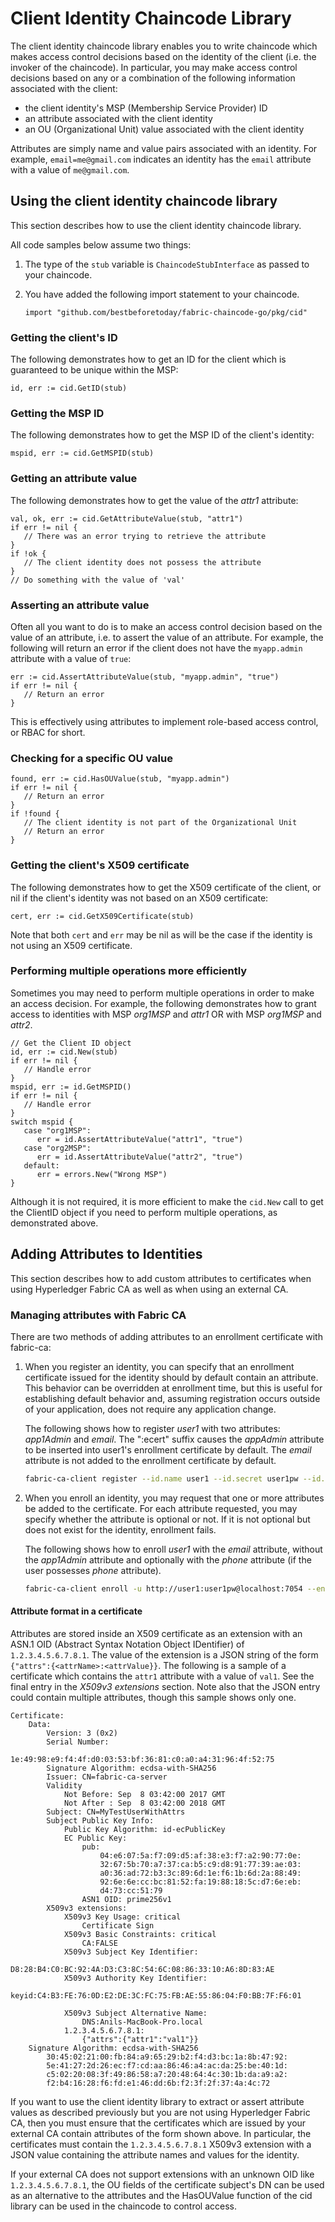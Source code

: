 # Client Identity Chaincode Library

The client identity chaincode library enables you to write chaincode which
makes access control decisions based on the identity of the client
(i.e. the invoker of the chaincode). In particular, you may make access
control decisions based on any or a combination of the following information associated with
the client:

- the client identity's MSP (Membership Service Provider) ID
- an attribute associated with the client identity
- an OU (Organizational Unit) value associated with the client identity

Attributes are simply name and value pairs associated with an identity.
For example, `email=me@gmail.com` indicates an identity has the `email`
attribute with a value of `me@gmail.com`.

## Using the client identity chaincode library

This section describes how to use the client identity chaincode library.

All code samples below assume two things:

1. The type of the `stub` variable is `ChaincodeStubInterface` as passed
   to your chaincode.
2. You have added the following import statement to your chaincode.

   ```golang
   import "github.com/bestbeforetoday/fabric-chaincode-go/pkg/cid"
   ```

### Getting the client's ID

The following demonstrates how to get an ID for the client which is guaranteed
to be unique within the MSP:

```golang
id, err := cid.GetID(stub)
```

### Getting the MSP ID

The following demonstrates how to get the MSP ID of the client's identity:

```golang
mspid, err := cid.GetMSPID(stub)
```

### Getting an attribute value

The following demonstrates how to get the value of the _attr1_ attribute:

```golang
val, ok, err := cid.GetAttributeValue(stub, "attr1")
if err != nil {
   // There was an error trying to retrieve the attribute
}
if !ok {
   // The client identity does not possess the attribute
}
// Do something with the value of 'val'
```

### Asserting an attribute value

Often all you want to do is to make an access control decision based on the value
of an attribute, i.e. to assert the value of an attribute. For example, the following
will return an error if the client does not have the `myapp.admin` attribute
with a value of `true`:

```golang
err := cid.AssertAttributeValue(stub, "myapp.admin", "true")
if err != nil {
   // Return an error
}
```

This is effectively using attributes to implement role-based access control,
or RBAC for short.

### Checking for a specific OU value

```golang
found, err := cid.HasOUValue(stub, "myapp.admin")
if err != nil {
   // Return an error
}
if !found {
   // The client identity is not part of the Organizational Unit
   // Return an error
}
```

### Getting the client's X509 certificate

The following demonstrates how to get the X509 certificate of the client, or
nil if the client's identity was not based on an X509 certificate:

```golang
cert, err := cid.GetX509Certificate(stub)
```

Note that both `cert` and `err` may be nil as will be the case if the identity
is not using an X509 certificate.

### Performing multiple operations more efficiently

Sometimes you may need to perform multiple operations in order to make an access
decision. For example, the following demonstrates how to grant access to
identities with MSP _org1MSP_ and _attr1_ OR with MSP _org1MSP_ and _attr2_.

```golang
// Get the Client ID object
id, err := cid.New(stub)
if err != nil {
   // Handle error
}
mspid, err := id.GetMSPID()
if err != nil {
   // Handle error
}
switch mspid {
   case "org1MSP":
      err = id.AssertAttributeValue("attr1", "true")
   case "org2MSP":
      err = id.AssertAttributeValue("attr2", "true")
   default:
      err = errors.New("Wrong MSP")
}
```

Although it is not required, it is more efficient to make the `cid.New` call
to get the ClientID object if you need to perform multiple operations,
as demonstrated above.

## Adding Attributes to Identities

This section describes how to add custom attributes to certificates when
using Hyperledger Fabric CA as well as when using an external CA.

### Managing attributes with Fabric CA

There are two methods of adding attributes to an enrollment certificate
with fabric-ca:

1. When you register an identity, you can specify that an enrollment certificate
   issued for the identity should by default contain an attribute. This behavior
   can be overridden at enrollment time, but this is useful for establishing
   default behavior and, assuming registration occurs outside of your application,
   does not require any application change.

   The following shows how to register _user1_ with two attributes:
   _app1Admin_ and _email_.
   The ":ecert" suffix causes the _appAdmin_ attribute to be inserted into user1's
   enrollment certificate by default. The _email_ attribute is not added
   to the enrollment certificate by default.

   ```bash
   fabric-ca-client register --id.name user1 --id.secret user1pw --id.type user --id.affiliation org1 --id.attrs 'app1Admin=true:ecert,email=user1@gmail.com'
   ```

2. When you enroll an identity, you may request that one or more attributes
   be added to the certificate.
   For each attribute requested, you may specify whether the attribute is
   optional or not. If it is not optional but does not exist for the identity,
   enrollment fails.

   The following shows how to enroll _user1_ with the _email_ attribute,
   without the _app1Admin_ attribute and optionally with the _phone_ attribute
   (if the user possesses _phone_ attribute).

   ```bash
   fabric-ca-client enroll -u http://user1:user1pw@localhost:7054 --enrollment.attrs "email,phone:opt"
   ```

#### Attribute format in a certificate

Attributes are stored inside an X509 certificate as an extension with an
ASN.1 OID (Abstract Syntax Notation Object IDentifier)
of `1.2.3.4.5.6.7.8.1`. The value of the extension is a JSON string of the
form `{"attrs":{<attrName>:<attrValue}}`. The following is a sample of a
certificate which contains the `attr1` attribute with a value of `val1`.
See the final entry in the _X509v3 extensions_ section. Note also that the JSON
entry could contain multiple attributes, though this sample shows only one.

```
Certificate:
    Data:
        Version: 3 (0x2)
        Serial Number:
            1e:49:98:e9:f4:4f:d0:03:53:bf:36:81:c0:a0:a4:31:96:4f:52:75
        Signature Algorithm: ecdsa-with-SHA256
        Issuer: CN=fabric-ca-server
        Validity
            Not Before: Sep  8 03:42:00 2017 GMT
            Not After : Sep  8 03:42:00 2018 GMT
        Subject: CN=MyTestUserWithAttrs
        Subject Public Key Info:
            Public Key Algorithm: id-ecPublicKey
            EC Public Key:
                pub:
                    04:e6:07:5a:f7:09:d5:af:38:e3:f7:a2:90:77:0e:
                    32:67:5b:70:a7:37:ca:b5:c9:d8:91:77:39:ae:03:
                    a0:36:ad:72:b3:3c:89:6d:1e:f6:1b:6d:2a:88:49:
                    92:6e:6e:cc:bc:81:52:fa:19:88:18:5c:d7:6e:eb:
                    d4:73:cc:51:79
                ASN1 OID: prime256v1
        X509v3 extensions:
            X509v3 Key Usage: critical
                Certificate Sign
            X509v3 Basic Constraints: critical
                CA:FALSE
            X509v3 Subject Key Identifier:
                D8:28:B4:C0:BC:92:4A:D3:C3:8C:54:6C:08:86:33:10:A6:8D:83:AE
            X509v3 Authority Key Identifier:
                keyid:C4:B3:FE:76:0D:E2:DE:3C:FC:75:FB:AE:55:86:04:F0:BB:7F:F6:01

            X509v3 Subject Alternative Name:
                DNS:Anils-MacBook-Pro.local
            1.2.3.4.5.6.7.8.1:
                {"attrs":{"attr1":"val1"}}
    Signature Algorithm: ecdsa-with-SHA256
        30:45:02:21:00:fb:84:a9:65:29:b2:f4:d3:bc:1a:8b:47:92:
        5e:41:27:2d:26:ec:f7:cd:aa:86:46:a4:ac:da:25:be:40:1d:
        c5:02:20:08:3f:49:86:58:a7:20:48:64:4c:30:1b:da:a9:a2:
        f2:b4:16:28:f6:fd:e1:46:dd:6b:f2:3f:2f:37:4a:4c:72
```

If you want to use the client identity library to extract or assert attribute
values as described previously but you are not using Hyperledger Fabric CA,
then you must ensure that the certificates which are issued by your external CA
contain attributes of the form shown above. In particular, the certificates
must contain the `1.2.3.4.5.6.7.8.1` X509v3 extension with a JSON value
containing the attribute names and values for the identity.

If your external CA does not support extensions with an unknown OID like `1.2.3.4.5.6.7.8.1`, the OU fields of the certificate subject's DN can be used as an alternative to the attributes and the HasOUValue function of the cid library can be used in the chaincode to control access.

